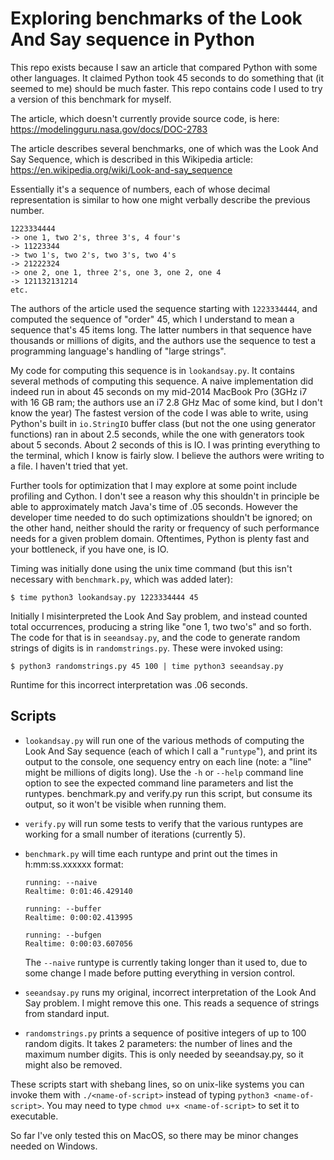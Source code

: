 # Exploring benchmarks of the Look And Say sequence in Python

This repo exists because I saw an article that compared Python with some other languages.  It claimed Python took 45 seconds to do something that (it seemed to me) should be much faster.  This repo contains code I used to try a version of this benchmark for myself.

The article, which doesn't currently provide source code, is here: https://modelingguru.nasa.gov/docs/DOC-2783

The article describes several benchmarks, one of which was the Look And Say Sequence, which is described in this Wikipedia article: https://en.wikipedia.org/wiki/Look-and-say_sequence

Essentially it's a sequence of numbers, each of whose decimal representation is similar to how one might verbally describe the previous number.

    1223334444
    -> one 1, two 2's, three 3's, 4 four's
    -> 11223344
    -> two 1's, two 2's, two 3's, two 4's
    -> 21222324
    -> one 2, one 1, three 2's, one 3, one 2, one 4
    -> 121132131214
    etc.

The authors of the article used the sequence starting with `1223334444`, and computed the sequence of "order" 45, which I understand to mean a sequence that's 45 items long.  The latter numbers in that sequence have thousands or millions of digits, and the authors use the sequence to test a programming language's handling of "large strings".

My code for computing this sequence is in `lookandsay.py`.  It contains several methods of computing this sequence.  A naive implementation did indeed run in about 45 seconds on my mid-2014 MacBook Pro (3GHz i7 with 16 GB ram; the authors use an i7 2.8 GHz Mac of some kind, but I don't know the year)  The fastest version of the code I was able to write, using Python's built in `io.StringIO` buffer class (but not the one using generator functions) ran in about 2.5 seconds, while the one with generators took about 5 seconds.  About 2 seconds of this is IO.  I was printing everything to the terminal, which I know is fairly slow.  I believe the authors were writing to a file.  I haven't tried that yet.

Further tools for optimization that I may explore at some point include profiling and Cython.  I don't see a reason why this shouldn't in principle  be able to approximately match Java's time of .05 seconds.  However the developer time needed to do such optimizations shouldn't be ignored; on the other hand, neither should the rarity or frequency of such performance needs for a given problem domain.  Oftentimes, Python is plenty fast and your bottleneck, if you have one, is IO.

Timing was initially done using the unix time command (but this isn't necessary with `benchmark.py`, which was added later):

    $ time python3 lookandsay.py 1223334444 45

Initially I misinterpreted the Look And Say problem, and instead counted total occurrences, producing a string like "one 1, two two's" and so forth.  The code for that is in `seeandsay.py`, and the code to generate random strings of digits is in `randomstrings.py`.  These were invoked using:

    $ python3 randomstrings.py 45 100 | time python3 seeandsay.py

Runtime for this incorrect interpretation was .06 seconds.

## Scripts

* `lookandsay.py` will run one of the various methods of computing the Look And Say sequence (each of which I call a "`runtype`"), and print its output to the console, one sequency entry on each line (note: a "line" might be millions of digits long).  Use the `-h` or `--help` command line option to see the expected command line parameters and list the runtypes.  benchmark.py and verify.py run this script, but consume its output, so it won't be visible when running them.
* `verify.py` will run some tests to verify that the various runtypes are working for a small number of iterations (currently 5).
* `benchmark.py` will time each runtype and print out the times in h:mm:ss.xxxxxx format:

      running: --naive
      Realtime: 0:01:46.429140

      running: --buffer
      Realtime: 0:00:02.413995

      running: --bufgen
      Realtime: 0:00:03.607056
  The `--naive` runtype is currently taking longer than it used to, due to some change I made before putting everything in version control.  
* `seeandsay.py` runs my original, incorrect interpretation of the Look And Say problem.  I might remove this one.  This reads a sequence of strings from standard input.
* `randomstrings.py` prints a sequence of positive integers of up to 100 random digits.  It takes 2 parameters: the number of lines and the maximum number digits.  This is only needed by seeandsay.py, so it might also be removed.

These scripts start with shebang lines, so on unix-like systems you can invoke them with `./<name-of-script>` instead of typing `python3 <name-of-script>`.  You may need to type `chmod u+x <name-of-script>` to set it to executable.

So far I've only tested this on MacOS, so there may be minor changes needed on Windows.
